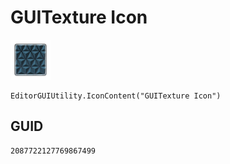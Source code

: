 # GUITexture Icon
![](/img/GUITexture%20Icon.png)

``` CSharp
EditorGUIUtility.IconContent("GUITexture Icon")
```
## GUID
```
2087722127769867499
```
